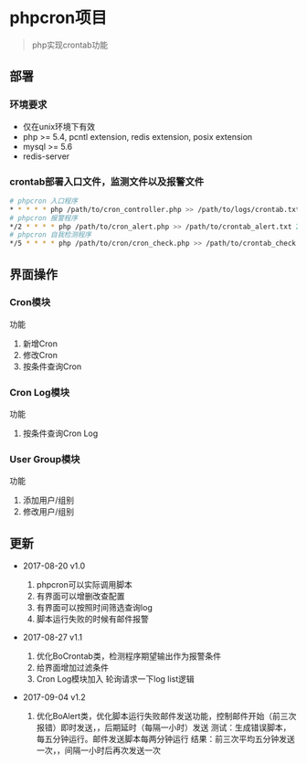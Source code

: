 # phpcron项目

> php实现crontab功能

## 部署

### 环境要求
- 仅在unix环境下有效
- php >= 5.4, pcntl extension, redis extension, posix extension
- mysql >= 5.6
- redis-server

### crontab部署入口文件，监测文件以及报警文件
```bash
# phpcron 入口程序
* * * * * php /path/to/cron_controller.php >> /path/to/logs/crontab.txt 2>&1
# phpcron 报警程序
*/2 * * * * php /path/to/cron_alert.php >> /path/to/crontab_alert.txt 2>&1
# phpcron 自我检测程序
*/5 * * * * php /path/to/cron/cron_check.php >> /path/to/crontab_check.txt 2>&1
```


## 界面操作

### Cron模块
功能
1. 新增Cron
2. 修改Cron
3. 按条件查询Cron

### Cron Log模块
功能
1. 按条件查询Cron Log

### User Group模块
功能
1. 添加用户/组别
2. 修改用户/组别

## 更新

- 2017-08-20    v1.0

    1. phpcron可以实际调用脚本
    2. 有界面可以增删改查配置
    3. 有界面可以按照时间筛选查询log
    4. 脚本运行失败的时候有邮件报警

- 2017-08-27    v1.1
    
    1. 优化BoCrontab类，检测程序期望输出作为报警条件
    2. 给界面增加过滤条件
    3. Cron Log模块加入 轮询请求一下log list逻辑

- 2017-09-04    v1.2

    1. 优化BoAlert类，优化脚本运行失败邮件发送功能，控制邮件开始（前三次报错）即时发送，，后期延时（每隔一小时）发送
    测试：生成错误脚本，每五分钟运行。邮件发送脚本每两分钟运行
    结果：前三次平均五分钟发送一次，，间隔一小时后再次发送一次